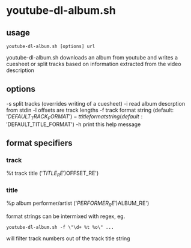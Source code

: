 # youtube-dl-album.sh

## usage

	youtube-dl-album.sh [options] url

 youtube-dl-album.sh downloads an album from youtube and writes a cuesheet
or split tracks based on information extracted from the video description

## options

 -s	split tracks (overrides writing of a cuesheet)
 -i	read album descrption from stdin
 -l	offsets are track lengths
 -f	track format string (default: '$DEFAULT_TRACK_FORMAT')
 -t	title format string (default: '$DEFAULT_TITLE_FORMAT')
 -h	print this help message

## format specifiers

### track

  %t	track title ('$TITLE_RE')
  %o	track offset ('$OFFSET_RE')

### title

  %p	album performer/artist ('$PERFORMER_RE')
  %a	album title ('$ALBUM_RE')

 format strings can be intermixed with regex, eg.

	youtube-dl-album.sh -f \"\d+ %t %o\" ...

 will filter track numbers out of the track title string
